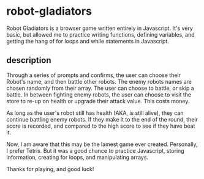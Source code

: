 # robot-gladiators

Robot Gladiators is a browser game written entirely in Javascript.  It's very basic, but allowed me to practice writing functions, defining variables, and getting the hang of for loops and while statements in Javascript. 

## description

Through a series of prompts and confirms, the user can choose their Robot's name, and then battle other robots.  The enemy robots names are chosen randomly from their array.  The user can choose to battle, or skip a battle.  In between fighting enemy robots, the user can choose to visit the store to re-up on health or upgrade their attack value. This costs money.  

As long as the user's robot still has health (AKA, is still alive), they can continue battling enemy robots.  If they make it to the end of the round, their score is recorded, and compared to the high score to see if they have beat it. 

Now, I am aware that this may be the lamest game ever created.  Personally, I prefer Tetris. But it was a good chance to practice Javascript, storing information, creating for loops, and manipulating arrays.  

Thanks for playing, and good luck!
